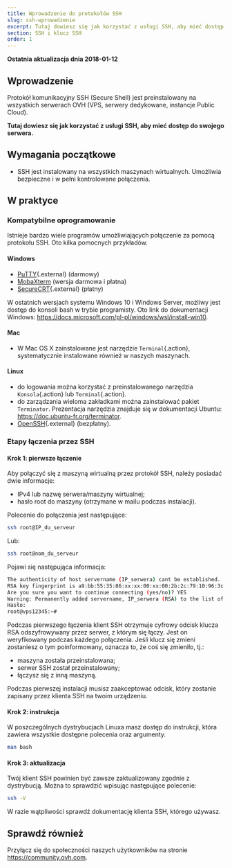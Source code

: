 ```yaml
---
title: Wprowadzenie do protokołów SSH
slug: ssh-wprowadzenie
excerpt: Tutaj dowiesz się jak korzystać z usługi SSH, aby mieć dostęp do serwera.
section: SSH i klucz SSH
order: 1
---
```


**Ostatnia aktualizacja dnia 2018-01-12**

## Wprowadzenie

Protokół komunikacyjny SSH (Secure Shell) jest preinstalowany na wszystkich serwerach OVH (VPS, serwery dedykowane, instancje Public Cloud).

**Tutaj dowiesz się jak korzystać z usługi SSH, aby mieć dostęp do swojego serwera.**

## Wymagania początkowe

- SSH jest instalowany na wszystkich maszynach wirtualnych. Umożliwia bezpieczne i w pełni kontrolowane połączenia.

## W praktyce

### Kompatybilne oprogramowanie

Istnieje bardzo wiele programów umożliwiających połączenie za pomocą protokołu SSH. Oto kilka pomocnych przykładów.

#### Windows

- [PuTTY](http://www.putty.org/){.external} (darmowy)
- [MobaXterm](https://mobaxterm.mobatek.net/) (wersja darmowa i płatna)
- [SecureCRT](http://www.vandyke.com/products/securecrt/){.external} (płatny)

W ostatnich wersjach systemu Windows 10 i Windows Server, możliwy jest dostęp do konsoli bash w trybie programisty. Oto link do dokumentacji Windows: <https://docs.microsoft.com/pl-pl/windows/wsl/install-win10>.

#### Mac

- W Mac OS X zainstalowane jest narzędzie `Terminal`{.action}, systematycznie instalowane również w naszych maszynach.

#### Linux

- do logowania można korzystać z preinstalowanego narzędzia `Konsola`{.action} lub `Terminal`{.action}. 
- do zarządzania wieloma zakładkami można zainstalować pakiet `Terminator`. Prezentacja narzędzia znajduje się w dokumentacji Ubuntu: <https://doc.ubuntu-fr.org/terminator>.
- [OpenSSH](http://www.openssh.com){.external} (bezpłatny).

### Etapy łączenia przez SSH

#### Krok 1: pierwsze łączenie

Aby połączyć się z maszyną wirtualną przez protokół SSH, należy posiadać dwie informacje:

- IPv4 lub nazwę serwera/maszyny wirtualnej;
- hasło root do maszyny (otrzymane w mailu podczas instalacji).


Polecenie do połączenia jest następujące:

```sh
ssh root@IP_du_serveur
```

Lub:

```sh
ssh root@nom_du_serveur
```

Pojawi się następująca informacja:

```sh
The authenticity of host servername (IP_serwera) cant be established.
RSA key fingerprint is a9:bb:55:35:86:xx:xx:00:xx:00:2b:2c:79:10:96:3c.
Are you sure you want to continue connecting (yes/no)? YES
Warning: Permanently added servername, IP_serwera (RSA) to the list of known hosts.
Hasło:
root@vps12345:~#
```

Podczas pierwszego łączenia klient SSH otrzymuje cyfrowy odcisk klucza RSA odszyfrowywany przez serwer, z którym się łączy. Jest on weryfikowany podczas każdego połączenia. Jeśli klucz się zmieni zostaniesz o tym poinformowany, oznacza to, że coś się zmieniło, tj.:

- maszyna została przeinstalowana;
- serwer SSH został przeinstalowany;
- łączysz się z inną maszyną.

Podczas pierwszej instalacji musisz zaakceptować odcisk, który zostanie zapisany przez klienta SSH na twoim urządzeniu.

#### Krok 2: instrukcja

W poszczególnych dystrybucjach Linuxa masz dostęp do instrukcji, która zawiera wszystkie dostępne polecenia oraz argumenty.

```sh
man bash
```

#### Krok 3: aktualizacja

Twój klient SSH powinien być zawsze zaktualizowany zgodnie z dystrybucją. Można to sprawdzić wpisując następujące polecenie:

```sh
ssh -V
```

W razie wątpliwości sprawdź dokumentację klienta SSH, którego używasz.

## Sprawdź również

Przyłącz się do społeczności naszych użytkowników na stronie <https://community.ovh.com>.